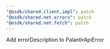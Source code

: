 ```yaml
---
"@osdk/shared.client.impl": patch
"@osdk/shared.net.errors": patch
"@osdk/shared.net.fetch": patch
---
```


Add errorDescription to PalantirApiError
